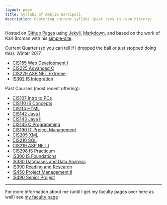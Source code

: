 ```yaml
---
layout: page
title: Syllabi of Amelia Garripoli
description: Capturing current syllabi (past revs in repo history)
---
```


Hosted on 
[Github Pages](http://pages.github.com) using
[Jekyll](http://jekyllrb.com/), 
[Markdown](https://daringfireball.net/projects/markdown/), and
based on the work of Karl Broman with his
[simple-site](http://kbromain.gitpage.io/simple-site).

Current Quarter (so you can tell if I dropped the ball or just stopped doing this): Winter 2017

- [CIS155 Web Development I](CIS155.html)
- [CIS225 Advanced C](CIS225.html)
- [CIS229 ASP.NET Extreme](CIS229.html)
- [IS302 IS Integration](IS302.html)

Past Courses (most recent offering):

- [CIS107 Intro to PCs](archive/2015_Fall_CIS_107_Item_2152_Syllabus.html)
- [CIS110 IS Concepts](archive/2014_Fall_CIS_110_Syllabus_Garripoli.htm) 
- [CIS114 HTML](archive/2015_Fall_CIS_114_Item_2170_Syllabus.html)
- [CIS142 Java I](archive/2015_Winter_CIS_142_Syllabus_Garripoli.html)
- [CIS143 Java II](archive/2016_Spring_CIS_143_Syllabus_Garripoli.html) 
- [CIS145 C Programming](archive/2014_Fall_CIS_145_Syllabus_Garripoli.html)
- [CIS190 IT Project Management](archive/2015_Winter_CIS_190_Syllabus_Garripoli.html)
- [CIS205 XML](CIS205.html)
- [CIS210 SQL](archive/2016_Spring_CIS_210_Syllabus_Garripoli.html) 
- [CIS219 ASP.NET I](CIS219.html)
- [CIS298 IS Practicum](archive/2016_Spring_CIS_298_Syllabus_Garripoli.html)
- [IS300 IS Foundations](archive/2016_Fall_IS300_Item_2250_2251_syllabus_v0.pdf) 
- [IS330 Databases and Data Analysis](IS330.html) 
- [IS390 Reading and Research](archive/2016_Spring_IS_390_Syllabus_Garripoli_Becker.html) 
- [IS450 Project Management II](archive/2016_Winter_IS_450_Syllabus_Garripoli.pdf)
- [IS490 Senior Project](archive/2016_Spring_IS_490_Syllabus_Garripoli_Becker.html) 



---

For more information about me (until I get my faculty pages over here as well) see [my faculty page](http://faculty.olympic.edu/agarripoli)
